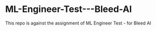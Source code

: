 # ML-Engineer-Test---Bleed-AI
This repo is against the assignment of ML Engineer Test - for Bleed AI 
